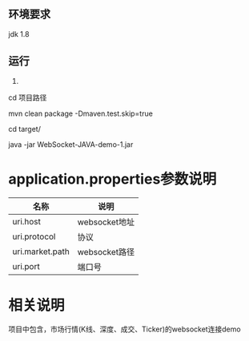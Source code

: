 ## 环境要求
jdk 1.8

## 运行  

1. 

cd 项目路径

mvn clean package -Dmaven.test.skip=true

cd target/

java -jar WebSocket-JAVA-demo-1.jar  




# application.properties参数说明
| 名称| 说明|
|----|----|
|   uri.host      | websocket地址|
|   uri.protocol  | 协议|
| uri.market.path |  websocket路径|
|    uri.port     |  端口号|


# 相关说明
项目中包含，市场行情(K线、深度、成交、Ticker)的websocket连接demo

